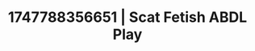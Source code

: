 ---
categories:
- Asian
- Face fucking
- Deep intimacy
- Subtle dominance
- Hidden desires
image: /assets/images/1747788356651.jpg
layout: post
seo:
  description: Featured content with sensual Scat Fetish, ABDL Play. HD images available.
  keywords: Scat Fetish, ABDL Play
  og_image: /assets/images/1747788356651.jpg
  schema_type: VisualArtwork
tags:
- ABDL Play
- Scat Fetish
- '#1747788356651'
title: 1747788356651 | Scat Fetish ABDL Play
---